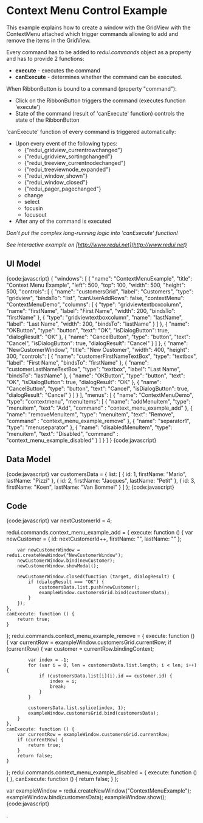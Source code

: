 # Context Menu Control Example

This example explains how to create a window with the GridView with the ContextMenu attached which trigger commands allowing to add and remove the items in the GridView.

Every command has to be added to _redui.commands_ object as a property and has to provide 2 functions:
* **execute** - executes the command
* **canExecute** - determines whether the command can be executed.

When RibbonButton is bound to a command (property "command"):
* Click on the RibbonButton triggers the command (executes function 'execute')
* State of the command (result of 'canExecute' function) controls the state of the RibbonButton

'canExecute' function of every command is triggered automatically:
* Upon every event of the following types:
	* {"redui_gridview_currentrowchanged"}
	* {"redui_gridview_sortingchanged"}
	* {"redui_treeview_currentnodechanged"}
	* {"redui_treeviewnode_expanded"}
	* {"redui_window_shown"}
	* {"redui_window_closed"}
	* {"redui_pager_pagechanged"}
	* change
	* select
	* focusin
	* focusout
* After any of the command is executed

_Don't put the complex long-running logic into 'canExecute' function!_

_See interactive example on [http://www.redui.net](http://www.redui.net)_

## UI Model

{code:javascript}
{
    "windows": [
        {
            "name": "ContextMenuExample",
            "title": "Context Menu Example",
            "left": 500,
            "top": 100,
            "width": 500,
            "height": 500,
            "controls": [
                {
                    "name": "customersGrid",
                    "label": "Customers",
                    "type": "gridview",
                    "bindsTo": "list",
                    "canUserAddRows": false,
                    "contextMenu": "ContextMenuDemo",
                    "columns": [
                        {
                            "type": "gridviewtextboxcolumn",
                            "name": "firstName",
                            "label": "First Name",
                            "width": 200,
                            "bindsTo": "firstName"
                        },
                        {
                            "type": "gridviewtextboxcolumn",
                            "name": "lastName",
                            "label": "Last Name",
                            "width": 200,
                            "bindsTo": "lastName"
                        }
                    ]
                },
                {
                    "name": "OKButton",
                    "type": "button",
                    "text": "OK",
                    "isDialogButton": true,
                    "dialogResult": "OK"
                },
                {
                    "name": "CancelButton",
                    "type": "button",
                    "text": "Cancel",
                    "isDialogButton": true,
                    "dialogResult": "Cancel"
                }
            ]
        },
        {
            "name": "NewCustomerWindow",
            "title": "New Customer",
            "width": 400,
            "height": 300,
            "controls": [
                {
                    "name": "customerFirstNameTextBox",
                    "type": "textbox",
                    "label": "First Name",
                    "bindsTo": "firstName"
                },
                {
                    "name": "customerLastNameTextBox",
                    "type": "textbox",
                    "label": "Last Name",
                    "bindsTo": "lastName"
                },
                {
                    "name": "OKButton",
                    "type": "button",
                    "text": "OK",
                    "isDialogButton": true,
                    "dialogResult": "OK"
                },
                {
                    "name": "CancelButton",
                    "type": "button",
                    "text": "Cancel",
                    "isDialogButton": true,
                    "dialogResult": "Cancel"
                }
            ]
        }
    ],
    "menus": [
        {
            "name": "ContextMenuDemo",
            "type": "contextmenu",
            "menuItems": [
                {
                    "name": "addMenuItem",
                    "type": "menuitem",
                    "text": "Add",
                    "command" : "context_menu_example_add"
                },
                {
                    "name": "removeMenuItem",
                    "type": "menuitem",
                    "text": "Remove",
                    "command" : "context_menu_example_remove"
                },
                {
                    "name": "separator1",
                    "type": "menuseparator"
                },
                {
                    "name": "disabledMenuItem",
                    "type": "menuitem",
                    "text": "Disabled",
                    "command" : "context_menu_example_disabled"
                }
            ]
        }
    ]
}
{code:javascript}

## Data Model

{code:javascript}
var customersData = {
	list: [
		{
			id: 1,
			firstName: "Mario",
			lastName: "Pizzi"
		},
		{
			id: 2,
			firstName: "Jacques",
			lastName: "Petit"
		},
		{
			id: 3,
			firstName: "Koen",
			lastName: "Van Bommel"
		}
	]
};
{code:javascript}

## Code

{code:javascript}
var nextCustomerId = 4;

redui.commands.context_menu_example_add = {
	execute: function () {
		var newCustomer = {
			id: nextCustomerId++,
			firstName: "",
			lastName: ""
		};

		var newCustomerWindow = redui.createNewWindow("NewCustomerWindow");
		newCustomerWindow.bind(newCustomer);
		newCustomerWindow.showModal();

		newCustomerWindow.closed(function (target, dialogResult) {
			if (dialogResult === "OK") {
				customersData.list.push(newCustomer);
				exampleWindow.customersGrid.bind(customersData);
			}
		});
	},
	canExecute: function () {
		return true;
	}
};
redui.commands.context_menu_example_remove = {
	execute: function () {
		var currentRow = exampleWindow.customersGrid.currentRow;
		if (currentRow) {
			var customer = currentRow.bindingContext;

			var index = -1;
			for (var i = 0, len = customersData.list.length; i < len; i++) {
				if (customersData.list[i](i).id == customer.id) {
					index = i;
					break;
				}
			}

			customersData.list.splice(index, 1);
			exampleWindow.customersGrid.bind(customersData);
		}
	},
	canExecute: function () {
		var currentRow = exampleWindow.customersGrid.currentRow;
		if (currentRow) {
			return true;
		}
		return false;
	}
};
redui.commands.context_menu_example_disabled = {
	execute: function () {
	},
	canExecute: function () {
		return false;
	}
};

var exampleWindow = redui.createNewWindow("ContextMenuExample");
exampleWindow.bind(customersData);
exampleWindow.show();
{code:javascript}


.